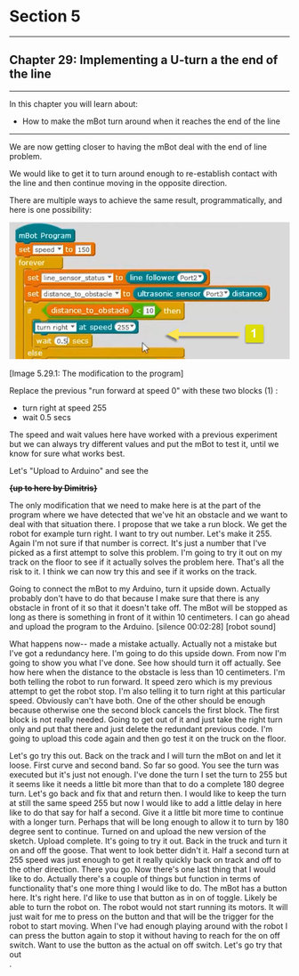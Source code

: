 # Section 5

---

## Chapter 29: Implementing a U-turn a the end of the line

---

In this chapter you will learn about:

* How to make the mBot turn around when it reaches the end of the line

---

We are now getting closer to having the mBot deal with the end of line problem.

We would like to get it to turn around enough to re-establish contact with the line and then continue moving in the opposite direction.

There are multiple ways to achieve the same result, programmatically, and here is one possibility:

![](/assets/Img.5.29.1.jpg)

\[Image 5.29.1: The modification to the program\]

Replace the previous "run forward at speed 0" with these two blocks \(1\) :

* turn right at speed 255
* wait 0.5 secs

The speed and wait values here have worked with a previous experiment but we can always try different values and put the mBot to test it, until we know for sure what works best.

Let's "Upload to Arduino" and see the

~~**{up to here by Dimitris}**~~

The only modification that we need to make here is at the part of the program where we have detected that we've hit an obstacle and we want to deal with that situation there. I propose that we take a run block. We get the robot for example turn right. I want to try out number. Let's make it 255. Again I'm not sure if that number is correct. It's just a number that I've picked as a first attempt to solve this problem. I'm going to try it out on my track on the floor to see if it actually solves the problem here. That's all the risk to it. I think we can now try this and see if it works on the track.

Going to connect the mBot to my Arduino, turn it upside down. Actually probably don't have to do that because I make sure that there is any obstacle in front of it so that it doesn't take off. The mBot will be stopped as long as there is something in front of it within 10 centimeters. I can go ahead and upload the program to the Arduino. \[silence 00:02:28\] \[robot sound\]

What happens now-- made a mistake actually. Actually not a mistake but I've got a redundancy here. I'm going to do this upside down. From now I'm going to show you what I've done. See how should turn it off actually. See how here when the distance to the obstacle is less than 10 centimeters. I'm both telling the robot to run forward. It speed zero which is my previous attempt to get the robot stop. I'm also telling it to turn right at this particular speed. Obviously can't have both. One of the other should be enough because otherwise one the second block cancels the first block. The first block is not really needed. Going to get out of it and just take the right turn only and put that there and just delete the redundant previous code. I'm going to upload this code again and then go test it on the truck on the floor.

Let's go try this out. Back on the track and I will turn the mBot on and let it loose. First curve and second band. So far so good. You see the turn was executed but it's just not enough. I've done the turn I set the turn to 255 but it seems like it needs a little bit more than that to do a complete 180 degree turn. Let's go back and fix that and return then. I would like to keep the turn at still the same speed 255 but now I would like to add a little delay in here like to do that say for half a second. Give it a little bit more time to continue with a longer turn. Perhaps that will be long enough to allow it to turn by 180 degree sent to continue. Turned on and upload the new version of the sketch. Upload complete. It's going to try it out. Back in the truck and turn it on and off the goose. That went to look better didn't it. Half a second turn at 255 speed was just enough to get it really quickly back on track and off to the other direction. There you go. Now there's one last thing that I would like to do. Actually there's a couple of things but function in terms of functionality that's one more thing I would like to do. The mBot has a button here. It's right here. I'd like to use that button as in on of toggle. Likely be able to turn the robot on. The robot would not start running its motors. It will just wait for me to press on the button and that will be the trigger for the robot to start moving. When I've had enough playing around with the robot I can press the button again to stop it without having to reach for the on off switch. Want to use the button as the actual on off switch. Let's go try that out  
.

